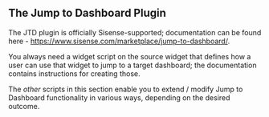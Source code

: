 ## The Jump to Dashboard Plugin 

The JTD plugin is officially Sisense-supported; documentation can be found here - https://www.sisense.com/marketplace/jump-to-dashboard/.

You always need a widget script on the source widget that defines how a user can use that widget to jump to a target dashboard; the documentation contains instructions for creating those.

The *other* scripts in this section enable you to extend / modify Jump to Dashboard functionality in various ways, depending on the desired outcome.  
